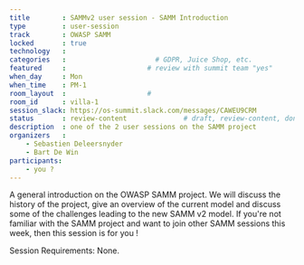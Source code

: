 ```yaml
---
title        : SAMMv2 user session - SAMM Introduction
type         : user-session
track        : OWASP SAMM
locked       : true
technology   :
categories   :                      # GDPR, Juice Shop, etc.
featured     :                    # review with summit team "yes"
when_day     : Mon
when_time    : PM-1
room_layout  :                    #
room_id      : villa-1
session_slack: https://os-summit.slack.com/messages/CAWEU9CRM
status       : review-content              # draft, review-content, done
description  : one of the 2 user sessions on the SAMM project
organizers   :
    - Sebastien Deleersnyder
    - Bart De Win
participants:
    - you ?
---
```


A general introduction on the OWASP SAMM project. We will discuss the history of the project, give an overview of the current model and discuss some of the challenges leading to the new SAMM v2 model. If you're not familiar with the SAMM project and want to join other SAMM sessions this week, then this session is for you !

Session Requirements: None.
